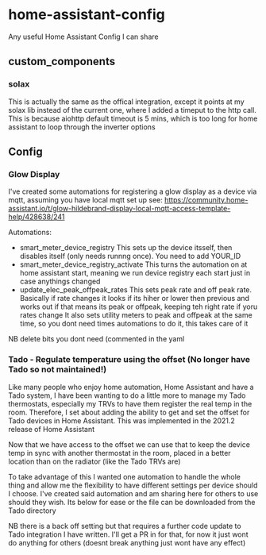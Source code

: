 # home-assistant-config
Any useful Home Assistant Config I can share

## custom_components

### solax
This is actually the same as the offical integration, except it points at my solax lib instead of the current one, where I added a timeput to the http call. This is because aiohttp default timeout is 5 mins, which is too long for home assistant to loop through the inverter options

## Config

### Glow Display
I've created some automations for registering a glow display as a device via mqtt, assuming you have local mqtt set up
see: https://community.home-assistant.io/t/glow-hildebrand-display-local-mqtt-access-template-help/428638/241

Automations:
*	smart_meter_device_registry
	This sets up the device itsself, then disables itself (only needs runnng once). You need to add YOUR_ID
*	smart_meter_device_registry_activate
	This turns the automation on at home assistant start, meaning we run device registry each start just in case anythings changed
*	update_elec_peak_offpeak_rates
	This sets peak rate and off peak rate. Basically if rate changes it looks if its hiher or lower then previous and works out if that means its peak or offpeak, keeping teh right rate if yoru rates change
	It also sets utility meters to peak and offpeak at the same time, so you dont need times automations to do it, this takes care of it

NB delete bits you dont need (commented in the yaml


### Tado - Regulate temperature using the offset (No longer have Tado so not maintained!)
Like many people who enjoy home automation, Home Assistant and have a Tado system, I have been wanting to do a little more to manage my Tado thermostats, especially my TRVs to have them register the real temp in the room. Therefore, I set about adding the ability to get and set the offset for Tado devices in Home Assistant. This was implemented in the 2021.2 release of Home Assistant

Now that we have access to the offset we can use that to keep the device temp in sync with another thermostat in the room, placed in a better location than on the radiator (like the Tado TRVs are)

To take advantage of this I wanted one automation to handle the whole thing and allow me the flexibility to have different settings per device should I choose. I've created said automation and am sharing here for others to use should they wish. Its below for ease or the file can be downloaded from the Tado directory

NB there is a back off setting but that requires a further code update to Tado integration I have written. I'll get a PR in for that, for now it just wont do anything for others (doesnt break anything just wont have any effect)
